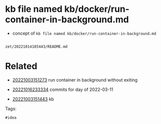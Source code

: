 # kb file named kb/docker/run-container-in-background.md

- concept of `kb file named kb/docker/run-container-in-background.md`

```
```

` zet/20221014185443/README.md `

# Related

- [20221003151273](/zet/20221003151273/README.md) run container in background without exiting

- [20221016233334](/zet/20221016233334/README.md) commits for day of 2022-03-11
- [20221003151443](/zet/20221003151443/README.md) kb

Tags:

    #idea
